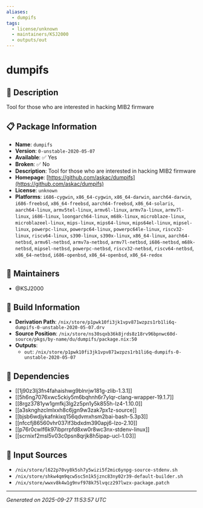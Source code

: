 ```yaml
---
aliases:
  - dumpifs
tags:
  - license/unknown
  - maintainers/KSJ2000
  - outputs/out
---
```


# dumpifs

## 📝 Description

Tool for those who are interested in hacking MIB2 firmware

## 📋 Package Information

- **Name**: `dumpifs`
- **Version**: `0-unstable-2020-05-07`
- **Available**: ✅ Yes
- **Broken**: ✅ No
- **Description**: Tool for those who are interested in hacking MIB2 firmware
- **Homepage**: [https://github.com/askac/dumpifs](https://github.com/askac/dumpifs)
- **License**: `unknown`
- **Platforms**: `i686-cygwin`, `x86_64-cygwin`, `x86_64-darwin`, `aarch64-darwin`, `i686-freebsd`, `x86_64-freebsd`, `aarch64-freebsd`, `x86_64-solaris`, `aarch64-linux`, `armv5tel-linux`, `armv6l-linux`, `armv7a-linux`, `armv7l-linux`, `i686-linux`, `loongarch64-linux`, `m68k-linux`, `microblaze-linux`, `microblazeel-linux`, `mips-linux`, `mips64-linux`, `mips64el-linux`, `mipsel-linux`, `powerpc-linux`, `powerpc64-linux`, `powerpc64le-linux`, `riscv32-linux`, `riscv64-linux`, `s390-linux`, `s390x-linux`, `x86_64-linux`, `aarch64-netbsd`, `armv6l-netbsd`, `armv7a-netbsd`, `armv7l-netbsd`, `i686-netbsd`, `m68k-netbsd`, `mipsel-netbsd`, `powerpc-netbsd`, `riscv32-netbsd`, `riscv64-netbsd`, `x86_64-netbsd`, `i686-openbsd`, `x86_64-openbsd`, `x86_64-redox`
## 👥 Maintainers

- @KSJ2000


## 🔧 Build Information

- **Derivation Path**: `/nix/store/p1pwk10fi3jk1vpv871wzpzs1rb1li6q-dumpifs-0-unstable-2020-05-07.drv`
- **Source Position**: `/nix/store/ns30sqxb36k8jrds8z18rv96bpnwc60d-source/pkgs/by-name/du/dumpifs/package.nix:50`
- **Outputs**:
  - `out`:  `/nix/store/p1pwk10fi3jk1vpv871wzpzs1rb1li6q-dumpifs-0-unstable-2020-05-07`

## 🔗 Dependencies

- [[1j90z3lj3fn4fahaishwg9blnrjw181g-zlib-1.3.1]]
- [[5h6ng7076xwc5ckiy5m6bqhnh6r7ylqr-clang-wrapper-19.1.7]]
- [[8rgz3781yw1gmfkj3lg2z5pn1y5k855h-lz4-1.10.0]]
- [[a3sknghzclmlxxh8c6jgn9w3zak7px1z-source]]
- [[bjsb6wdjykafnkixq156qdvmxhsm2bai-bash-5.3p3]]
- [[nfccfj86560vhr037if3bdxdm390apj6-lzo-2.10]]
- [[p76r0cwlf6k97ibprrpfd8xw0r8wc3nx-stdenv-linux]]
- [[scrnixf2msl5v03c0psn8qrjk8h5ipap-ucl-1.03]]

## 📁 Input Sources

- `/nix/store/l622p70vy8k5sh7y5wizi5f2mic6ynpg-source-stdenv.sh`
- `/nix/store/shkw4qm9qcw5sc5n1k5jznc83ny02r39-default-builder.sh`
- `/nix/store/wwxv8k4w1g9nvf978k75lvqcz297lwzx-package.patch`

---
*Generated on 2025-09-27 11:53:57 UTC*
